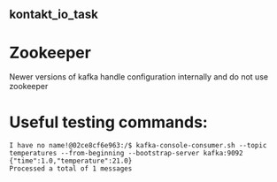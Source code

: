 ## kontakt_io_task

# Zookeeper

Newer versions of kafka handle configuration internally and do not use zookeeper

# Useful testing commands:

```
I have no name!@02ce8cf6e963:/$ kafka-console-consumer.sh --topic temperatures --from-beginning --bootstrap-server kafka:9092
{"time":1.0,"temperature":21.0}
Processed a total of 1 messages
```